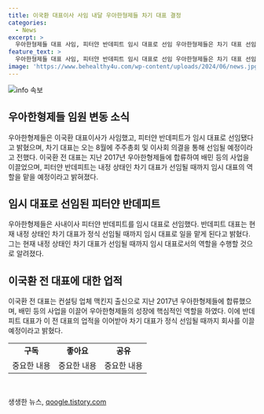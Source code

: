 ```yaml
---
title: 이국환 대표이사 사임 내달 우아한형제들 차기 대표 결정
categories:
  - News
excerpt: >
  우아한형제들 대표 사임, 피터얀 반데피트 임시 대표로 선임 우아한형제들은 차기 대표 선임 예정일인 8월 이후 주주총회와 이사회 의결을 진행할 것으로 밝혔습니다. 이에 앞서 사내이사 피터얀 반데피트가 임시 대표로 선임되었는데, 이 전 대표는 2017년 합류한 뒤 푸드딜리버리 사업과 배달커머스 사업을 이끌며 회사의 성장에 핵심 역할을 했습니다. 현재 내정 중인 차기 대표가 정식 선임될 때까지 임시 대표로 활동할 예정입니다.
feature_text: >
  우아한형제들 대표 사임, 피터얀 반데피트 임시 대표로 선임 우아한형제들은 차기 대표 선임 예정일인 8월 이후 주주총회와 이사회 의결을 진행할 것으로 밝혔습니다. 이에 앞서 사내이사 피터얀 반데피트가 임시 대표로 선임되었는데, 이 전 대표는 2017년 합류한 뒤 푸드딜리버리 사업과 배달커머스 사업을 이끌며 회사의 성장에 핵심 역할을 했습니다. 현재 내정 중인 차기 대표가 정식 선임될 때까지 임시 대표로 활동할 예정입니다.
image: 'https://www.behealthy4u.com/wp-content/uploads/2024/06/news.jpg'
---
```


<p><img src="https://www.behealthy4u.com/wp-content/uploads/2024/06/news.jpg" alt="info 속보" /></p>

<h2 data-ke-size="size26">우아한형제들 임원 변동 소식</h2>

<p data-ke-size="size16">우아한형제들은 이국환 대표이사가 사임했고, 피터얀 반데피트가 임시 대표로 선임됐다고 밝혔으며, 차기 대표는 오는 8월에 주주총회 및 이사회 의결을 통해 선임될 예정이라고 전했다. 이국환 전 대표는 지난 2017년 우아한형제들에 합류하여 배민 등의 사업을 이끌었으며, 피터얀 반데피트는 내정 상태인 차기 대표가 선임될 때까지 임시 대표의 역할을 맡을 예정이라고 밝혀졌다.</p>

<h2 data-ke-size="size26">임시 대표로 선임된 피터얀 반데피트</h2>

<p data-ke-size="size16">우아한형제들은 사내이사 피터얀 반데피트를 임시 대표로 선임했다. 반데피트 대표는 현재 내정 상태인 차기 대표가 정식 선임될 때까지 임시 대표로 일을 맡게 된다고 밝혔다. 그는 현재 내정 상태인 차기 대표가 선임될 때까지 임시 대표로서의 역할을 수행할 것으로 알려졌다. </p>

<h2 data-ke-size="size26">이국환 전 대표에 대한 업적</h2>

<p data-ke-size="size16">이국환 전 대표는 컨설팅 업체 맥킨지 출신으로 지난 2017년 우아한형제들에 합류했으며, 배민 등의 사업을 이끌어 우아한형제들의 성장에 핵심적인 역할을 하였다. 이에 반데피트 대표가 이 전 대표의 업적을 이어받아 차기 대표가 정식 선임될 때까지 회사를 이끌 예정이라고 밝혔다. </p>

<table>
  <tr>
    <td style="text-align: center; height: 17px;"><b>구독</b></td>
    <td style="text-align: center; height: 17px;"><b>좋아요</b></td>
    <td style="text-align: center; height: 17px;"><b>공유</b></td>
  </tr>
  <tr>
    <td style="text-align: center; height: 17px;">중요한 내용</td>
    <td style="text-align: center; height: 17px;">중요한 내용</td>
    <td style="text-align: center; height: 17px;">중요한 내용</td>
  </tr>
</table>

<p data-ke-size="size16">&nbsp;</p>
생생한 뉴스, <a href="https://qoogle.tistory.com" rel="dofollow">qoogle.tistory.com</a>


